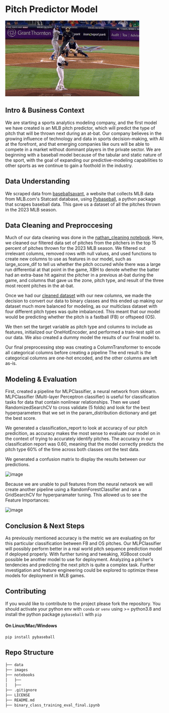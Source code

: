 # Pitch Predictor Model
![Alt text](images/floro_slider.gif)
## Intro & Business Context
We are starting a sports analytics modeling company, and the first model we have created is an MLB pitch predictor, which will predict the type of pitch that will be thrown next during an at-bat. Our company believes in the growing influence of technology and data in sports decision-making, with AI at the forefront, and that emerging companies like ours will be able to compete in a market without dominant players in the private sector. We are beginning with a baseball model because of the tabular and static nature of the sport, with the goal of expanding our predictive-modeling capabilities to other sports as we continue to gain a foothold in the industry.
## Data Understanding
We scraped data from [baseballsavant](https://baseballsavant.mlb.com/), a website that collects MLB data from MLB.com's Statcast database, using [Pybaseball](https://github.com/basstraining/pitch_predictor/tree/main/notebooks/pybaseball), a python package that scrapes baseball data. This gave us a dataset of all the pitches thrown in the 2023 MLB season.

## Data Cleaning and Preproccesing
Much of our data cleaning was done in the [nathan_cleaning notebook](https://github.com/basstraining/pitch_predictor/blob/main/notebooks/nathan_cleaning.ipynb). Here, we cleaned our filtered data set of pitches from the pitchers in the top 15 percent of pitches thrown for the 2023 MLB season. We filtered out irrelevant columns, removed rows with null values, and used functions to create new columns to use as features in our model, such as large_score_dif to tell us whether the pitch occured while there was a large run differential at that point in the game, XBH to denote whether the batter had an extra-base hit against the pitcher in a previous at-bat during the game, and columns that gave us the zone, pitch type, and result of the three most recent pitches in the at-bat.

Once we had our [cleaned dataset](https://github.com/basstraining/pitch_predictor/blob/main/data/final_dataset_modeling.csv) with our new columns, we made the decision to convert our data to binary classes and this ended up making our dataset much more balanced for modeling, as our multiclass dataset with four different pitch types was quite imbalanced. This meant that our model would be predicting whether the pitch is a fastball (FB) or offspeed (OS).

We then set the target variable as pitch type and columns to include as features, initialized our OneHotEncoder, and performed a train-test split on our data. We also created a dummy model
the results of our final model to.

Our final preprocessing step was creating a ColumnTransformer to encode all categorical columns before creating a pipeline The end result is the categorical columns are one-hot encoded, and the other columns are left as-is.

## Modeling & Evaluation
First, created a pipeline for MLPClassifier, a neural network from sklearn. MLPClassifier (Multi-layer Perceptron classifier) is useful for classification tasks for data that contain nonlinear relationships. Then we used RandomizedSearchCV to cross validate (5 folds) and look for the best hyperparameters that we set in the param_distribution dictionary and get the best score.

We generated a classification_report to look at accuracy of our pitch predicition, as accuracy makes the most sense to evaluate our model on in the context of trying to accurately identify pitches. The accuracy in our classification report was 0.60, meaning that the model correctly predicts the pitch type 60% of the time across both classes ont the test data.

We generated a confusion matrix to display the results between our predictions.

![image](https://github.com/basstraining/pitch_predictor/assets/109538271/069cf275-6377-45cf-8462-bbd58d44fb42)

Because we are unable to pull features from the neural network we will create another pipeline using a RandomForestClassifier and ran a GridSearchCV for hyperparamater tuning. This allowed us to see the Feature Importances:

![image](https://github.com/basstraining/pitch_predictor/assets/109538271/97e76d9a-a84f-45e1-8f48-dee0399659de)

## Conclusion & Next Steps
As previously mentioned accuracy is the metric we are evaluating on for this particular classification between FB and OS pitches. Our MLPClassifier will possibly perform better in a real world pitch sequence prediction model if deployed properly. With further tuning and tweaking, XGBoost could possible be another model to use for deployment. Analyzing a pitcher's tendencies and predicting the next pitch is quite a complex task. Further investigation and feature engineering could be explored to optimize these models for deployment in MLB games.

## Contributing 
If you would like to contribute to the project please fork the repository. You should activate your python env with `conda` or `venv` using  >= python3.8 and install the python package `pybaseball` with `pip`

#### On Linux/Mac/Windows
```
pip install pybaseball
```





































## Repo Structure 
```
├── data
├── images
├── notebooks
│   ├── 
│   ├── 
├── .gitignore
├── LICENSE
├── README.md
├── binary_class_training_eval_final.ipynb
```
